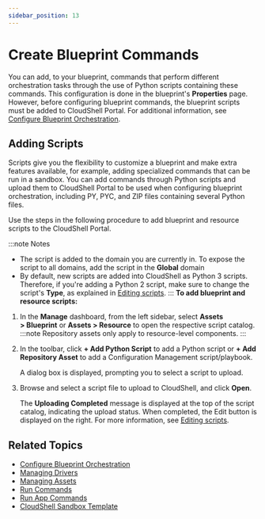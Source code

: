```yaml
---
sidebar_position: 13
---
```


# Create Blueprint Commands

You can add, to your blueprint, commands that perform different orchestration tasks through the use of Python scripts containing these commands. This configuration is done in the blueprint's **Properties** page. However, before configuring blueprint commands, the blueprint scripts must be added to CloudShell Portal. For additional information, see [Configure Blueprint Orchestration](./configure-orchestration.md).

## Adding Scripts

Scripts give you the flexibility to customize a blueprint and make extra features available, for example, adding specialized commands that can be run in a sandbox. You can add commands through Python scripts and upload them to CloudShell Portal to be used when configuring blueprint orchestration, including PY, PYC, and ZIP files containing several Python files.

Use the steps in the following procedure to add blueprint and resource scripts to the CloudShell Portal.

:::note Notes

- The script is added to the domain you are currently in. To expose the script to all domains, add the script in the **Global** domain
- By default, new scripts are added into CloudShell as Python 3 scripts. Therefore, if you're adding a Python 2 script, make sure to change the script's **Type**, as explained in [Editing scripts](../../../admin/cloudshell-manage-dashboard/managing-automation/managing-assets.md#editing-scripts).
:::
**To add blueprint and resource scripts:**

1. In the **Manage** dashboard, from the left sidebar, select **Assets > Blueprint** or **Assets > Resource** to open the respective script catalog.
    :::note
    Repository assets only apply to resource-level components.
    :::
2. In the toolbar, click **\+ Add Python Script** to add a Python script or **\+ Add Repository Asset** to add a Configuration Management script/playbook.
    
    A dialog box is displayed, prompting you to select a script to upload.
    
3. Browse and select a script file to upload to CloudShell, and click **Open**.
    
    The **Uploading Completed** message is displayed at the top of the script catalog, indicating the upload status. When completed, the Edit button is displayed on the right. For more information, see [Editing scripts](../../../admin/cloudshell-manage-dashboard/managing-automation/managing-assets.md#editing-scripts).
    

## Related Topics

- [Configure Blueprint Orchestration](./configure-orchestration.md)
- [Managing Drivers](../../../admin/cloudshell-manage-dashboard/managing-automation/managing-drivers.md)
- [Managing Assets](../../../admin/cloudshell-manage-dashboard/managing-automation/managing-assets.md)
- [Run Commands](../../sandboxes/sandbox-workspace/run-commands.md)
- [Run App Commands](../../sandboxes/sandbox-workspace/apps/run-app-commands.md)
- [CloudShell Sandbox Template](../../../admin/cloudshell-manage-dashboard/blueprint-templates.md#cloudshell-sandbox-template)
